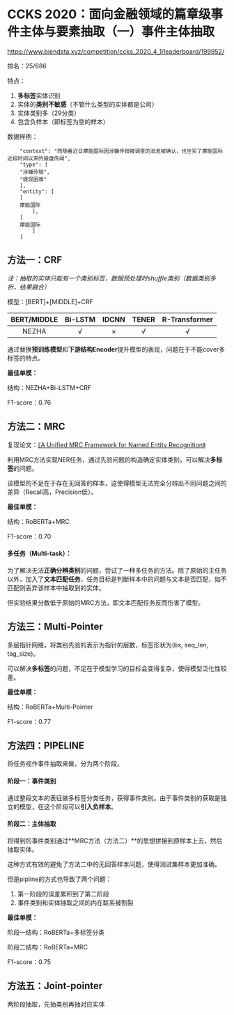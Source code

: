 # **CCKS 2020：面向金融领域的篇章级事件主体与要素抽取（一）事件主体抽取**

https://www.biendata.xyz/competition/ccks_2020_4_1/leaderboard/199952/

排名：25/686

特点：

1. **多标签**实体识别
2. 实体的**类别不敏感**（不管什么类型的实体都是公司）
3. 实体类别多（29分类）
4. 包含负样本（即标签为空的样本）

数据样例：
```
    "context": "而随着近日摩能国际因涉嫌传销被调查的消息被确认，也坐实了摩能国际近段时间以来的崩盘传闻",
    "type": [
    "涉嫌传销",
    "提现困难"
    ],
    "entity": [
    [
    摩能国际
    	],
    [
    摩能国际
    	]
    ]
```

## 方法一：CRF

*注：抽取的实体只能有一个类别标签，数据预处理时shuffle类别（数据类别多折，结果融合）*

模型：[BERT]+[MIDDLE]+CRF

| BERT/MIDDLE | Bi-LSTM | IDCNN | TENER | R-Transformer |
| :---------: | :-----: | :---: | :---: | :-----------: |
|    NEZHA    |    √    |   ×   |   √   |       √       |

通过替换**预训练模型**和**下游结构Encoder**提升模型的表现，问题在于不能cover多标签的特点。

**最佳单模：**

结构：NEZHA+Bi-LSTM+CRF

F1-score：0.76

## 方法二：MRC

复现论文：[《A Unified MRC Framework for Named Entity Recognition》](https://arxiv.org/abs/1910.11476)

利用MRC方法实现NER任务，通过先验问题的构造确定实体类别，可以解决**多标签**的问题。

该模型的不足在于存在无回答的样本，这使得模型无法完全分辨出不同问题之间的差异（Recall高，Precision低）。

**最佳单模：**

结构：RoBERTa+MRC

F1-score：0.70

#### 多任务（Multi-task）：

为了解决无法**正确分辨类别**的问题，尝试了一种多任务的方法。除了原始的主任务以外，加入了**文本匹配任务**，任务目标是判断样本中的问题与文本是否匹配，如不匹配则丢弃该样本中抽取到的实体。

但实验结果分数低于原始的MRC方法，即文本匹配任务反而伤害了模型。

## 方法三：Multi-Pointer

多层指针网络，将类别先验的表示为指针的层数，标签形状为(bs, seq_len, tag_size)。

可以解决**多标签**的问题，不足在于模型学习的目标会变得复杂，使得模型泛化性较差。

**最佳单模：**

结构：RoBERTa+Multi-Pointer

F1-score：0.77

## 方法四：PIPELINE

将任务视作事件抽取来做，分为两个阶段。

#### 阶段一：事件类别

通过整段文本的表征做多标签分类任务，获得事件类别。由于事件类别的获取是独立的模型，在这个阶段可以**引入负样本**。

#### 阶段二：主体抽取

将得到的事件类别通过**MRC方法（方法二）**的思想拼接到原样本上去，然后抽取实体。

这种方式有效的避免了方法二中的无回答样本问题，使得测试集样本更加准确。

但是pipline的方式也导致了两个问题：

1. 第一阶段的误差累积到了第二阶段
2. 事件类别和实体抽取之间的内在联系被割裂

**最佳单模：**

阶段一结构：RoBERTa+多标签分类

阶段二结构：RoBERTa+MRC

F1-score：0.75

## 方法五：Joint-pointer

两阶段抽取，先抽类别再抽对应实体
